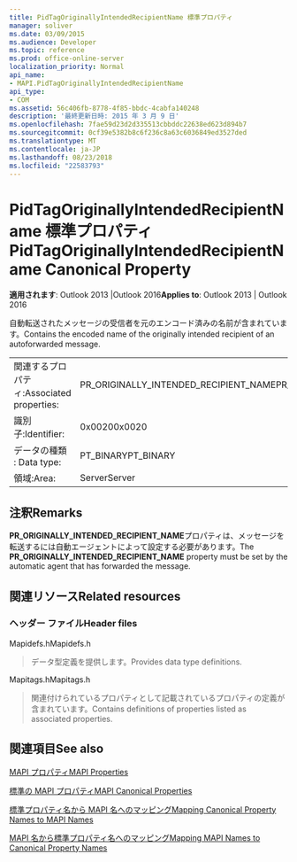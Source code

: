 ```yaml
---
title: PidTagOriginallyIntendedRecipientName 標準プロパティ
manager: soliver
ms.date: 03/09/2015
ms.audience: Developer
ms.topic: reference
ms.prod: office-online-server
localization_priority: Normal
api_name:
- MAPI.PidTagOriginallyIntendedRecipientName
api_type:
- COM
ms.assetid: 56c406fb-8778-4f85-bbdc-4cabfa140248
description: '最終更新日時: 2015 年 3 月 9 日'
ms.openlocfilehash: 7fae59d23d2d335513cbbddc22638ed623d894b7
ms.sourcegitcommit: 0cf39e5382b8c6f236c8a63c6036849ed3527ded
ms.translationtype: MT
ms.contentlocale: ja-JP
ms.lasthandoff: 08/23/2018
ms.locfileid: "22583793"
---
```

# <a name="pidtagoriginallyintendedrecipientname-canonical-property"></a><span data-ttu-id="e7fc3-103">PidTagOriginallyIntendedRecipientName 標準プロパティ</span><span class="sxs-lookup"><span data-stu-id="e7fc3-103">PidTagOriginallyIntendedRecipientName Canonical Property</span></span>

  
  
<span data-ttu-id="e7fc3-104">**適用されます**: Outlook 2013 |Outlook 2016</span><span class="sxs-lookup"><span data-stu-id="e7fc3-104">**Applies to**: Outlook 2013 | Outlook 2016</span></span> 
  
<span data-ttu-id="e7fc3-105">自動転送されたメッセージの受信者を元のエンコード済みの名前が含まれています。</span><span class="sxs-lookup"><span data-stu-id="e7fc3-105">Contains the encoded name of the originally intended recipient of an autoforwarded message.</span></span>
  
|||
|:-----|:-----|
|<span data-ttu-id="e7fc3-106">関連するプロパティ:</span><span class="sxs-lookup"><span data-stu-id="e7fc3-106">Associated properties:</span></span>  <br/> |<span data-ttu-id="e7fc3-107">PR_ORIGINALLY_INTENDED_RECIPIENT_NAME</span><span class="sxs-lookup"><span data-stu-id="e7fc3-107">PR_ORIGINALLY_INTENDED_RECIPIENT_NAME</span></span>  <br/> |
|<span data-ttu-id="e7fc3-108">識別子:</span><span class="sxs-lookup"><span data-stu-id="e7fc3-108">Identifier:</span></span>  <br/> |<span data-ttu-id="e7fc3-109">0x0020</span><span class="sxs-lookup"><span data-stu-id="e7fc3-109">0x0020</span></span>  <br/> |
|<span data-ttu-id="e7fc3-110">データの種類 : </span><span class="sxs-lookup"><span data-stu-id="e7fc3-110">Data type:</span></span>  <br/> |<span data-ttu-id="e7fc3-111">PT_BINARY</span><span class="sxs-lookup"><span data-stu-id="e7fc3-111">PT_BINARY</span></span>  <br/> |
|<span data-ttu-id="e7fc3-112">領域:</span><span class="sxs-lookup"><span data-stu-id="e7fc3-112">Area:</span></span>  <br/> |<span data-ttu-id="e7fc3-113">Server</span><span class="sxs-lookup"><span data-stu-id="e7fc3-113">Server</span></span>  <br/> |
   
## <a name="remarks"></a><span data-ttu-id="e7fc3-114">注釈</span><span class="sxs-lookup"><span data-stu-id="e7fc3-114">Remarks</span></span>

<span data-ttu-id="e7fc3-115">**PR_ORIGINALLY_INTENDED_RECIPIENT_NAME**プロパティは、メッセージを転送するには自動エージェントによって設定する必要があります。</span><span class="sxs-lookup"><span data-stu-id="e7fc3-115">The **PR_ORIGINALLY_INTENDED_RECIPIENT_NAME** property must be set by the automatic agent that has forwarded the message.</span></span> 
  
## <a name="related-resources"></a><span data-ttu-id="e7fc3-116">関連リソース</span><span class="sxs-lookup"><span data-stu-id="e7fc3-116">Related resources</span></span>

### <a name="header-files"></a><span data-ttu-id="e7fc3-117">ヘッダー ファイル</span><span class="sxs-lookup"><span data-stu-id="e7fc3-117">Header files</span></span>

<span data-ttu-id="e7fc3-118">Mapidefs.h</span><span class="sxs-lookup"><span data-stu-id="e7fc3-118">Mapidefs.h</span></span>
  
> <span data-ttu-id="e7fc3-119">データ型定義を提供します。</span><span class="sxs-lookup"><span data-stu-id="e7fc3-119">Provides data type definitions.</span></span>
    
<span data-ttu-id="e7fc3-120">Mapitags.h</span><span class="sxs-lookup"><span data-stu-id="e7fc3-120">Mapitags.h</span></span>
  
> <span data-ttu-id="e7fc3-121">関連付けられているプロパティとして記載されているプロパティの定義が含まれています。</span><span class="sxs-lookup"><span data-stu-id="e7fc3-121">Contains definitions of properties listed as associated properties.</span></span>
    
## <a name="see-also"></a><span data-ttu-id="e7fc3-122">関連項目</span><span class="sxs-lookup"><span data-stu-id="e7fc3-122">See also</span></span>



[<span data-ttu-id="e7fc3-123">MAPI プロパティ</span><span class="sxs-lookup"><span data-stu-id="e7fc3-123">MAPI Properties</span></span>](mapi-properties.md)
  
[<span data-ttu-id="e7fc3-124">標準の MAPI プロパティ</span><span class="sxs-lookup"><span data-stu-id="e7fc3-124">MAPI Canonical Properties</span></span>](mapi-canonical-properties.md)
  
[<span data-ttu-id="e7fc3-125">標準プロパティ名から MAPI 名へのマッピング</span><span class="sxs-lookup"><span data-stu-id="e7fc3-125">Mapping Canonical Property Names to MAPI Names</span></span>](mapping-canonical-property-names-to-mapi-names.md)
  
[<span data-ttu-id="e7fc3-126">MAPI 名から標準プロパティ名へのマッピング</span><span class="sxs-lookup"><span data-stu-id="e7fc3-126">Mapping MAPI Names to Canonical Property Names</span></span>](mapping-mapi-names-to-canonical-property-names.md)

